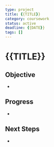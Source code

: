 ```yaml
---
type: project
title: {{TITLE}}
category: coursework
status: active
deadline: {{DATE}}
tags: []
---
```


# {{TITLE}}

## Objective
- 

## Progress
- 

## Next Steps
- 
